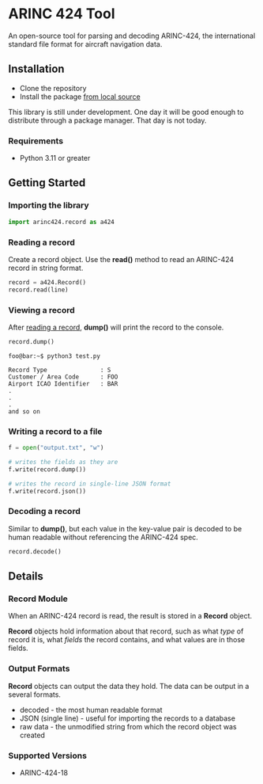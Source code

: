 # ARINC 424 Tool
An open-source tool for parsing and decoding ARINC-424, the international standard file format for aircraft navigation data.

## Installation

* Clone the repository
* Install the package [from local source](https://packaging.python.org/en/latest/tutorials/installing-packages/#installing-from-a-local-src-tree)

This library is still under development. One day it will be good enough to distribute through a package manager. That day is not today.

### Requirements
* Python 3.11 or greater

## Getting Started

### Importing the library
```Python
import arinc424.record as a424
```

### Reading a record
Create a record object. Use the **read()** method to read an ARINC-424 record in string format.

```Python
record = a424.Record()
record.read(line)
```

### Viewing a record
After [reading a record](#reading-a-record), **dump()** will print the record to the console.

```Python
record.dump()
```

```console
foo@bar:~$ python3 test.py

Record Type               : S
Customer / Area Code      : FOO
Airport ICAO Identifier   : BAR
.
.
.
and so on
```

### Writing a record to a file

```Python
f = open("output.txt", "w")

# writes the fields as they are
f.write(record.dump())

# writes the record in single-line JSON format
f.write(record.json())
```

### Decoding a record
Similar to **dump()**, but each value in the key-value pair is decoded to be human readable without referencing the ARINC-424 spec.
```Python
record.decode()
```

## Details

### Record Module
When an ARINC-424 record is read, the result is stored in a **Record** object.

**Record** objects hold information about that record, such as what *type* of record it is, what *fields* the record contains, and what values are in those fields.

### Output Formats

**Record** objects can output the data they hold. The data can be output in a several formats.

* decoded - the most human readable format
* JSON (single line) - useful for importing the records to a database
* raw data - the unmodified string from which the record object was created

### Supported Versions
* ARINC-424-18

